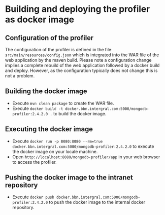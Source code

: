 # Building and deploying the profiler as docker image

## Configuration of the profiler

The configuration of the profiler is defined in the file `src/main/resources/config.json` which is integrated into the WAR file of the web application by the maven build. Please note a configuration change implies a complete rebuild of the web application followed by a docker build and deploy. However, as the configuration typically does not change this is not a problem.

## Building the docker image

- Execute `mvn clean package` to create the WAR file.
- Execute `docker build -t docker.bbn.intergral.com:5000/mongodb-profiler:2.4.2.0 .` to build the docker image.

## Executing the docker image

- Execute `docker run -p 8080:8080 --rm=true docker.bbn.intergral.com:5000/mongodb-profiler:2.4.2.0` to execute the docker image on your locale machine.
- Open `http://localhost:8080/mongodb-profiler/app` in your web browser to access the profiler. 

## Pushing the docker image to the intranet repository

- Execute `docker push docker.bbn.intergral.com:5000/mongodb-profiler:2.4.2.0` to push the docker image to the internal docker repository.

